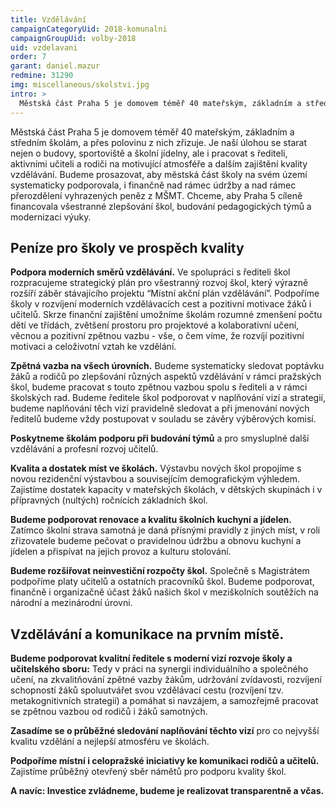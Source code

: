 ```yaml
---
title: Vzdělávání
campaignCategoryUid: 2018-komunalni
campaignGroupUid: volby-2018
uid: vzdelavani
order: 7
garant: daniel.mazur
redmine: 31290
img: miscellaneous/skolstvi.jpg
intro: >
  Městská část Praha 5 je domovem téměř 40 mateřským, základním a středním školám, a přes polovinu z nich zřizuje. Je naší úlohou se starat nejen o budovy, sportoviště a školní jídelny, ale i pracovat s řediteli, aktivními učiteli a rodiči na motivující atmosféře a dalším zajištění kvality vzdělávání. Budeme prosazovat, aby městská část školy na svém území systematicky podporovala, i finančně nad rámec údržby a nad rámec přerozdělení vyhrazených peněz z MŠMT. Chceme, aby Praha 5 cíleně financovala všestranné zlepšování škol, budování pedagogických týmů a modernizaci výuky.
---
```


Městská část Praha 5 je domovem téměř 40 mateřským, základním a středním školám, a přes polovinu z nich zřizuje. Je naší úlohou se starat nejen o budovy, sportoviště a školní jídelny, ale i pracovat s řediteli, aktivními učiteli a rodiči na motivující atmosféře a dalším zajištění kvality vzdělávání. Budeme prosazovat, aby městská část školy na svém území systematicky podporovala, i finančně nad rámec údržby a nad rámec přerozdělení vyhrazených peněz z MŠMT. Chceme, aby Praha 5 cíleně financovala všestranné zlepšování škol, budování pedagogických týmů a modernizaci výuky.

## Peníze pro školy ve prospěch kvality

**Podpora moderních směrů vzdělávání.** Ve spolupráci s řediteli škol rozpracujeme strategický plán pro všestranný rozvoj škol, který výrazně rozšíří záběr stávajícího projektu “Místní akční plán vzdělávání”. Podpoříme školy v rozvíjení moderních vzdělávacích cest a pozitivní motivace žáků i učitelů. Skrze finanční zajištění umožníme školám rozumné zmenšení počtu dětí ve třídách, zvětšení prostoru pro projektové a kolaborativní učení, věcnou a pozitivní zpětnou vazbu - vše, o čem víme, že rozvíjí pozitivní motivaci a celoživotní vztah ke vzdělání.

**Zpětná vazba na všech úrovních.** Budeme systematicky sledovat poptávku žáků a rodičů po zlepšování různých aspektů vzdělávání v rámci pražských škol, budeme pracovat s touto zpětnou vazbou spolu s řediteli a v rámci školských rad. Budeme ředitele škol podporovat v naplňování vizí a strategií, budeme naplňování těch vizí pravidelně sledovat a při jmenování nových ředitelů budeme vždy postupovat v souladu se závěry výběrových komisí.

**Poskytneme školám podporu při budování týmů** a pro smysluplné další vzdělávání a profesní rozvoj učitelů.

**Kvalita a dostatek míst ve školách.** Výstavbu nových škol propojíme s novou rezidenční výstavbou a souvisejícím demografickým výhledem. Zajistíme dostatek kapacity v mateřských školách, v dětských skupinách i v přípravných (nultých) ročnících základních škol.

**Budeme podporovat renovace a kvalitu školních kuchyní a jídelen.** Zatímco školní strava samotná je daná přísnými pravidly z jiných míst, v roli zřizovatele budeme pečovat o pravidelnou údržbu a obnovu kuchyní a jídelen a přispívat na jejich provoz a kulturu stolování.

**Budeme rozšiřovat neinvestiční rozpočty škol.** Společně s Magistrátem podpoříme platy učitelů a ostatních pracovníků škol. Budeme podporovat, finančně i organizačně účast žáků našich škol v meziškolních soutěžích na národní a mezinárodní úrovni.


## Vzdělávání a komunikace na prvním místě.

**Budeme podporovat kvalitní ředitele s moderní vizí rozvoje školy a učitelského sboru:** Tedy v práci na synergii individuálního a společného učení, na zkvalitňování zpětné vazby žákům, udržování zvídavosti, rozvíjení schopností žáků spoluutvářet svou vzdělávací cestu (rozvíjení tzv. metakognitivních strategií) a pomáhat si navzájem, a samozřejmě pracovat se zpětnou vazbou od rodičů i žáků samotných.

**Zasadíme se o průběžné sledování naplňování těchto vizí** pro co nejvyšší kvalitu vzdělání a nejlepší atmosféru ve školách.

**Podpoříme místní i celopražské iniciativy ke komunikaci rodičů a učitelů.** Zajistíme průběžný otevřený sběr námětů pro podporu kvality škol.

**A navíc: Investice zvládneme, budeme je realizovat transparentně a včas.**
